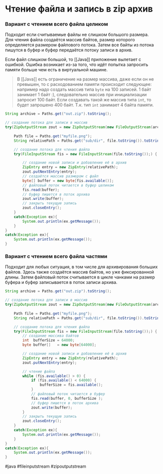 # Чтение файла и запись в zip архив

### Вариант с чтением всего файла целиком

Подходит если считываемые файлы не слишком большого размера. Для чтения файла создаётся массив байтов, размер которого определяется размером файлового потока. Затем все байты из потока пишутся в буфер и буфер передаётся потоку записи в архив.

Если файл слишком большой, то [[Java]] приложение вылетает с ошибкой. Ошибка возникает из-за того, что идёт попытка запросить памяти больше чем есть в виртуальной машине. 

> В [[Java]] есть ограничение на размер массива, даже если он не превышен, то с расходованием памяти происходит следующее: например надо создать массив типа `byte` на 100 записей. 1 байт занимает 1 байт :), следовательно массив при инициализации запросит 100 байт. Если создавать такой же массив типа `int`, то будет запрошено 400 байт. Т.к. тип `int` занимает 4 байта памяти.

```java
String archive = Paths.get("out.zip").toString();

// создание потока для записи в массив
try(ZipOutputStream zout = new ZipOutputStream(new FileOutputStream(archive))){
    
    Path file = Paths.get("myfile.png");
    String relativePath = Paths.get("sub/dir", file.toString()).toString();

	// создание потока для чтения файла
	try(FileInputStream fis = new FileInputStream(file.toString());) {

		// создание новой записи и добавление её в архив
        ZipEntry entry = new ZipEntry(relativePath);
        zout.putNextEntry(entry);
        // создаётся массив размером с файл
        byte[] buffer = new byte[fis.available()];
        // файловый поток читается в буфер целиком
        fis.read(buffer);
        // буфер пишется в поток архива
        zout.write(buffer);
        // закрыть текущую запись        
        zout.closeEntry(); 
    }
    catch(Exception ex){
        System.out.println(ex.getMessage());
    } 
} 
catch(Exception ex){
    System.out.println(ex.getMessage());
} 
```

### Вариант с чтением всего файла  частями

Подходит для любых ситуация, в том числе для архивирования больших файлов. Здесь также создаётся массив байтов, но уже фиксированной длины. Затем файловый поток считывается в цикле чанками на размер буфера и буфер записывается в поток записи архива.

```java
String archive = Paths.get("out.zip").toString();

// создание потока для записи в массив
try(ZipOutputStream zout = new ZipOutputStream(new FileOutputStream(archive))){
    
    Path file = Paths.get("myfile.png");
    String relativePath = Paths.get("sub/dir", file.toString()).toString();

	// создание потока для чтения файла
	try(FileInputStream fis = new FileInputStream(file.toString());) {
        // создание массива байтов
        int  bufferSize = 64000;
        byte buffer[]   = new byte[64000];

		// создание новой записи и добавление её в архив
        ZipEntry entry = new ZipEntry(relativePath);
        zout.putNextEntry(entry);

		// чтение файла
        while (fis.available() > 0) {
            if (fis.available() < 64000) {
                bufferSize = fis.available();
            }
            // файловый поток читается в буфер
            fis.read(buffer, 0, bufferSize );
            // буфер пишется в поток архива
            zout.write(buffer);
        }
        // закрыть текущую запись        
        zout.closeEntry(); 
    }
    catch(Exception ex){
        System.out.println(ex.getMessage());
    } 
} 
catch(Exception ex){
    System.out.println(ex.getMessage());
} 
```

#java #fileinputstream #zipoutputstream